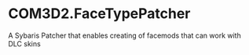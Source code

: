 # COM3D2.FaceTypePatcher
A Sybaris Patcher that enables creating of facemods that can work with DLC skins
